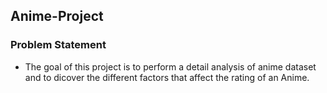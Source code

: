 ## Anime-Project

### Problem Statement 
- The goal of this project is to perform a detail analysis of anime dataset and to dicover the different factors that affect the rating of an Anime.
